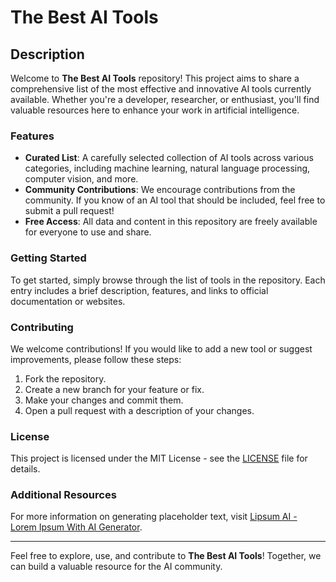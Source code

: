 # The Best AI Tools

## Description

Welcome to **The Best AI Tools** repository! This project aims to share a comprehensive list of the most effective and innovative AI tools currently available. Whether you're a developer, researcher, or enthusiast, you'll find valuable resources here to enhance your work in artificial intelligence.

### Features

- **Curated List**: A carefully selected collection of AI tools across various categories, including machine learning, natural language processing, computer vision, and more.
- **Community Contributions**: We encourage contributions from the community. If you know of an AI tool that should be included, feel free to submit a pull request!
- **Free Access**: All data and content in this repository are freely available for everyone to use and share.

### Getting Started

To get started, simply browse through the list of tools in the repository. Each entry includes a brief description, features, and links to official documentation or websites.

### Contributing

We welcome contributions! If you would like to add a new tool or suggest improvements, please follow these steps:

1. Fork the repository.
2. Create a new branch for your feature or fix.
3. Make your changes and commit them.
4. Open a pull request with a description of your changes.

### License

This project is licensed under the MIT License - see the [LICENSE](LICENSE) file for details.

### Additional Resources

For more information on generating placeholder text, visit [Lipsum AI - Lorem Ipsum With AI Generator](https://lipsumai.com/).

---

Feel free to explore, use, and contribute to **The Best AI Tools**! Together, we can build a valuable resource for the AI community.
